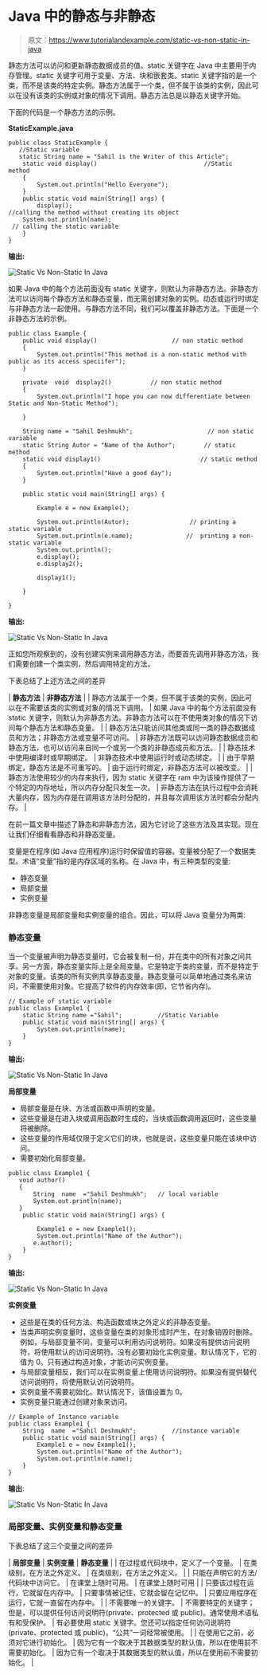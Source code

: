 # Java 中的静态与非静态

> 原文：<https://www.tutorialandexample.com/static-vs-non-static-in-java>

静态方法可以访问和更新静态数据成员的值。static 关键字在 Java 中主要用于内存管理。static 关键字可用于变量、方法、块和嵌套类。static 关键字指的是一个类，而不是该类的特定实例。静态方法属于一个类，但不属于该类的实例，因此可以在没有该类的实例或对象的情况下调用。静态方法总是以静态关键字开始。

下面的代码是一个静态方法的示例。

**StaticExample.java**

```
public class StaticExample {
   //Static variable
   static String name = "Sahil is the Writer of this Article";  
    static void display()                              //Static  method
    {
        System.out.println("Hello Everyone");
    }
    public static void main(String[] args) {
        display();     
//calling the method without creating its object
    System.out.println(name);            
 // calling the static variable
    }
} 
```

**输出:**

![Static Vs Non-Static In Java](img/ac90c12a1560325f7ebeaa0c2c31575d.png)

如果 Java 中的每个方法前面没有 static 关键字，则默认为非静态方法。非静态方法可以访问每个静态方法和静态变量，而无需创建对象的实例。动态或运行时绑定与非静态方法一起使用。与静态方法不同，我们可以覆盖非静态方法。下面是一个非静态方法的示例。

```
public class Example {
    public void display()                     // non static method
    {
        System.out.println("This method is a non-static method with public as its access speciifer");
    }

    private  void  display2()           // non static method
    {
        System.out.println("I hope you can now differentiate between Static and Non-Static Method");

    }

    String name = "Sahil Deshmukh";                     // non static variable
    static String Autor = "Name of the Author";        // static method
    static void display1()                            // static method
    {
        System.out.println("Have a good day");
    }

    public static void main(String[] args) {

        Example e = new Example();

        System.out.println(Autor);                 // printing a static variable
        System.out.println(e.name);               //  printing a non-static variable
        System.out.println();
        e.display();
        e.display2();

        display1();

    }

} 
```

**输出:**

![Static Vs Non-Static In Java](img/1e81718db3f84d9d4f281d2a0b109cf1.png)

正如您所观察到的，没有创建实例来调用静态方法，而要首先调用非静态方法，我们需要创建一个类实例，然后调用特定的方法。

下表总结了上述方法之间的差异



| **静态方法** | **非静态方法** |
| 静态方法属于一个类，但不属于该类的实例，因此可以在不需要该类的实例或对象的情况下调用。 | 如果 Java 中的每个方法前面没有 static 关键字，则默认为非静态方法。非静态方法可以在不使用类对象的情况下访问每个静态方法和静态变量。 |
| 静态方法只能访问其他类或同一类的静态数据成员和方法；非静态方法或变量不可访问。 | 非静态方法既可以访问静态数据成员和静态方法，也可以访问来自同一个或另一个类的非静态成员和方法。 |
| 静态技术中使用编译时或早期绑定。 | 非静态技术中使用运行时或动态绑定。 |
| 由于早期绑定，静态方法是不可重写的。 | 由于运行时绑定，非静态方法可以被改变。 |
| 静态方法使用较少的内存来执行，因为 static 关键字在 ram 中为该操作提供了一个特定的内存地址，所以内存分配只发生一次。 | 非静态方法在执行过程中会消耗大量内存，因为内存是在调用该方法时分配的，并且每次调用该方法时都会分配内存。 |



在前一篇文章中描述了静态和非静态方法，因为它讨论了这些方法及其实现。现在让我们仔细看看静态和非静态变量。

变量是在程序(如 Java 应用程序)运行时保留值的容器。变量被分配了一个数据类型。术语“变量”指的是内存区域的名称。在 Java 中，有三种类型的变量:

*   静态变量
*   局部变量
*   实例变量

非静态变量是局部变量和实例变量的组合。因此，可以将 Java 变量分为两类:

### **静态变量**

当一个变量被声明为静态变量时，它会被复制一份，并在类中的所有对象之间共享。另一方面，静态变量实际上是全局变量。它是特定于类的变量，而不是特定于对象的变量。该类的所有实例共享静态变量。静态变量可以简单地通过类名来访问，不需要使用对象。它提高了软件的内存效率(即，它节省内存)。

```
// Example of static variable
public class Example1 {
    static String name ="Sahil";          //Static Variable
    public static void main(String[] args) {
        System.out.println(name);
    }
} 
```

**输出:**

![Static Vs Non-Static In Java](img/002302eb847cb25c985ea73b75d6475d.png)

**局部变量**

*   局部变量是在块、方法或函数中声明的变量。
*   这些变量是在进入块或调用函数时生成的，当块或函数调用返回时，这些变量将被删除。
*   这些变量的作用域仅限于定义它们的块，也就是说，这些变量只能在该块中访问。
*   需要初始化局部变量。

```
public class Example1 {
   void author()
   {
       String  name  ="Sahil Deshmukh";   // local variable
       System.out.println(name);
   }
    public static void main(String[] args) {

        Example1 e = new Example1();
        System.out.println("Name of the Author");
       e.author();
    }
} 
```

**输出:**

![Static Vs Non-Static In Java](img/aa85282969635ea30206851ba936f7a4.png)

**实例变量**

*   这些是在类的任何方法、构造函数或块之外定义的非静态变量。
*   当类声明实例变量时，这些变量在类的对象形成时产生，在对象销毁时删除。例如，与局部变量不同，变量可以利用访问说明符。如果没有提供访问说明符，将使用默认的访问说明符。没有必要初始化实例变量。默认情况下，它的值为 0。只有通过构造对象，才能访问实例变量。
*   与局部变量相反，我们可以在实例变量上使用访问说明符。如果没有提供替代访问说明符，将使用默认访问说明符。
*   实例变量不需要初始化。默认情况下，该值设置为 0。
*   实例变量只能通过创建对象来访问。

```
// Example of Instance variable
public class Example1 {
    String  name  ="Sahil Deshmukh";          //instance variable
    public static void main(String[] args) {
        Example1 e = new Example1();
        System.out.println("Name of the Author");
        System.out.println(e.name);
    }
} 
```

**输出**:

![Static Vs Non-Static In Java](img/37ce51b7d3832e0d8bda3225b2dde635.png)

### 局部变量、实例变量和静态变量

下表总结了这三个变量之间的差异



| **局部变量** | **实例变量** | **静态变量** |
| 在过程或代码块中，定义了一个变量。 | 在类级别，在方法之外定义。 | 在类级别，在方法之外定义。 |
| 只能在声明它的方法/代码块中访问它。 | 在课堂上随时可用。 | 在课堂上随时可用 |
| 只要该过程在运行，它就留在内存中。 | 只要事情被记住，它就会留在记忆中。 | 只要应用程序在运行，它就一直留在内存中。 |
| 不需要唯一的关键字。 | 不需要特定的关键字；但是，可以提供任何访问说明符(private、protected 或 public)。通常使用术语私有和受保护。 | 有必要使用 static 关键字。您还可以指定任何访问说明符(private、protected 或 public)。“公共”一词经常被使用。 |
| 在使用它之前，必须对它进行初始化。 | 因为它有一个取决于其数据类型的默认值，所以在使用前不需要初始化。 | 因为它有一个取决于其数据类型的默认值，所以在使用前不需要初始化。 |

